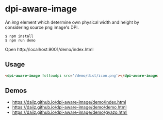# dpi-aware-image

An _img_ element which determine own physical width and height by considering source png image's DPI.

```
$ npm install
$ npm run demo
```

Open http://localhost:9001/demo/index.html

## Usage
```html
<dpi-aware-image followdpi src='/demo/dist/icon.png'></dpi-aware-image>
```

## Demos
- https://daiiz.github.io/dpi-aware-image/demo/index.html
- https://daiiz.github.io/dpi-aware-image/demo/demo.html
- https://daiiz.github.io/dpi-aware-image/demo/gyazo.html
